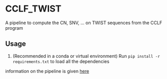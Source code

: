 # CCLF_TWIST
A pipeline to compute the CN, SNV, ... on TWIST sequences from the CCLF program 

## Usage

1. (Recommended in a conda or virtual environment) Run `pip install -r requirements.txt` to load all the dependencies

information on the pipeline is given [here](https://cclf.gitbook.io/tsca/)
